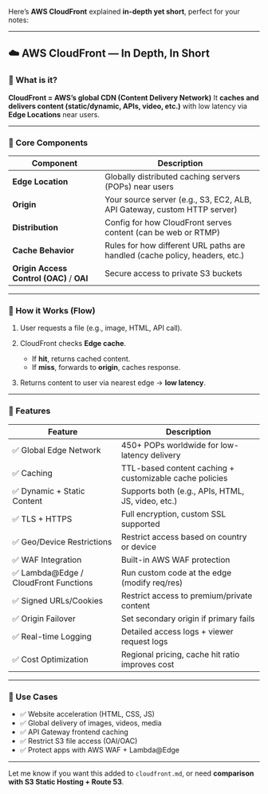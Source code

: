 Here’s **AWS CloudFront** explained **in-depth yet short**, perfect for your notes:

---

## ☁️ AWS CloudFront — In Depth, In Short

### 🔹 What is it?

**CloudFront = AWS’s global CDN (Content Delivery Network)**
It **caches and delivers content (static/dynamic, APIs, video, etc.)** with low latency via **Edge Locations** near users.

---

### 🔹 Core Components

| Component                                 | Description                                                                 |
| ----------------------------------------- | --------------------------------------------------------------------------- |
| **Edge Location**                         | Globally distributed caching servers (POPs) near users                      |
| **Origin**                                | Your source server (e.g., S3, EC2, ALB, API Gateway, custom HTTP server)    |
| **Distribution**                          | Config for how CloudFront serves content (can be web or RTMP)               |
| **Cache Behavior**                        | Rules for how different URL paths are handled (cache policy, headers, etc.) |
| **Origin Access Control (OAC)** / **OAI** | Secure access to private S3 buckets                                         |

---

### 🔹 How it Works (Flow)

1. User requests a file (e.g., image, HTML, API call).
2. CloudFront checks **Edge cache**.

   * If **hit**, returns cached content.
   * If **miss**, forwards to **origin**, caches response.
3. Returns content to user via nearest edge → **low latency**.

---

### 🔹 Features

| Feature                               | Description                                             |
| ------------------------------------- | ------------------------------------------------------- |
| ✅ Global Edge Network                 | 450+ POPs worldwide for low-latency delivery            |
| ✅ Caching                             | TTL-based content caching + customizable cache policies |
| ✅ Dynamic + Static Content            | Supports both (e.g., APIs, HTML, JS, video, etc.)       |
| ✅ TLS + HTTPS                         | Full encryption, custom SSL supported                   |
| ✅ Geo/Device Restrictions             | Restrict access based on country or device              |
| ✅ WAF Integration                     | Built-in AWS WAF protection                             |
| ✅ Lambda\@Edge / CloudFront Functions | Run custom code at the edge (modify req/res)            |
| ✅ Signed URLs/Cookies                 | Restrict access to premium/private content              |
| ✅ Origin Failover                     | Set secondary origin if primary fails                   |
| ✅ Real-time Logging                   | Detailed access logs + viewer request logs              |
| ✅ Cost Optimization                   | Regional pricing, cache hit ratio improves cost         |

---

### 🔹 Use Cases

* ✅ Website acceleration (HTML, CSS, JS)
* ✅ Global delivery of images, videos, media
* ✅ API Gateway frontend caching
* ✅ Restrict S3 file access (OAI/OAC)
* ✅ Protect apps with AWS WAF + Lambda\@Edge

---

Let me know if you want this added to `cloudfront.md`, or need **comparison with S3 Static Hosting + Route 53**.
